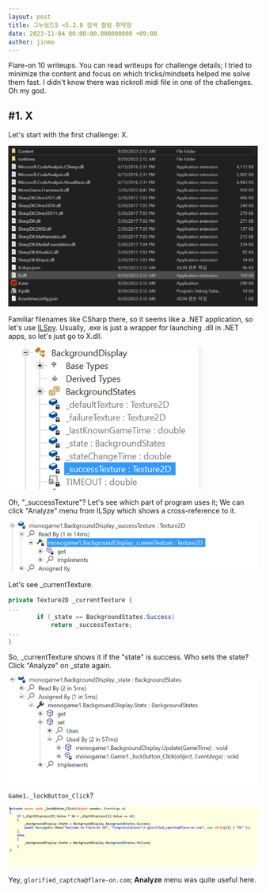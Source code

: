 ```yaml
---
layout: post
title: 그누보드5 <5.2.8 검색 컬럼 취약점
date: 2023-11-04 00:00:00.000000000 +09:00
author: jinmo
---
```


Flare-on 10 writeups. You can read writeups for challenge details; I tried to minimize the content and focus on which tricks/mindsets helped me solve them fast. I didn't know there was rickroll midi file in one of the challenges. Oh my god.

## #1. X

Let's start with the first challenge: X.

![](../assets/images/x1.png)

Familiar filenames like CSharp there, so it seems like a .NET application, so let's use [ILSpy](https://github.com/icsharpcode/ILSpy). Usually, .exe is just a wrapper for launching .dll in .NET apps, so let's just go to X.dll.

![](../assets/images/x2.png)

Oh, "_successTexture"? Let's see which part of program uses it; We can click "Analyze" menu from ILSpy which shows a cross-reference to it.

![](../assets/images/x3.png)

Let's see _currentTexture.

```c#
private Texture2D _currentTexture {
...
		if (_state == BackgroundStates.Success)
			return _successTexture;
...
}
```

So, _currentTexture shows it if the "state" is success. Who sets the state? Click "Analyze" on _state again.

![](../assets/images/x4.png)

`Game1._lockButton_Click`?

![Alt text](../assets/images/x5.png)

Yey, `glorified_captcha@flare-on.com`; **Analyze** menu was quite useful here.
